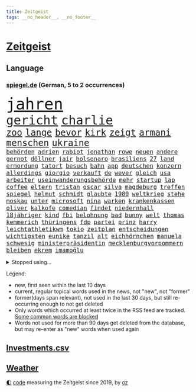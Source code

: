 ```yaml
---
title: Zeitgeist
tags: __no_header__, __no_footer__
---
```


# [Zeitgeist](https://oliz.io/zeitgeist/)

## Language

<h3><a href="https://www.spiegel.de" target="_blank">spiegel.de</a> (German, 5 to 2 occurrences)</h3>
<p style="font-family:monospace">
<span style="font-size:32pt"><a href="news_links.html#jahren" class="current">jahren</a></span>
<br>
<span style="font-size:25pt"><a href="news_links.html#gericht" class="current">gericht</a></span>
<span style="font-size:25pt"><a href="news_links.html#charlie" class="new">charlie</a></span>
<br>
<span style="font-size:18pt"><a href="news_links.html#zoo" class="current">zoo</a></span>
<span style="font-size:18pt"><a href="news_links.html#lange" class="current">lange</a></span>
<span style="font-size:18pt"><a href="news_links.html#bevor" class="current">bevor</a></span>
<span style="font-size:18pt"><a href="news_links.html#kirk" class="new">kirk</a></span>
<span style="font-size:18pt"><a href="news_links.html#zeigt" class="current">zeigt</a></span>
<span style="font-size:18pt"><a href="news_links.html#armani" class="new">armani</a></span>
<span style="font-size:18pt"><a href="news_links.html#menschen" class="current">menschen</a></span>
<span style="font-size:18pt"><a href="news_links.html#ukraine" class="current">ukraine</a></span>
<br>
<span style="font-size:12pt"><a href="news_links.html#behörden" class="current">behörden</a></span>
<span style="font-size:12pt"><a href="news_links.html#adrien" class="new">adrien</a></span>
<span style="font-size:12pt"><a href="news_links.html#rabiot" class="new">rabiot</a></span>
<span style="font-size:12pt"><a href="news_links.html#jonathan" class="current">jonathan</a></span>
<span style="font-size:12pt"><a href="news_links.html#rowe" class="new">rowe</a></span>
<span style="font-size:12pt"><a href="news_links.html#neuen" class="current">neuen</a></span>
<span style="font-size:12pt"><a href="news_links.html#andere" class="current">andere</a></span>
<span style="font-size:12pt"><a href="news_links.html#gernot" class="new">gernot</a></span>
<span style="font-size:12pt"><a href="news_links.html#döllner" class="new">döllner</a></span>
<span style="font-size:12pt"><a href="news_links.html#jair" class="current">jair</a></span>
<span style="font-size:12pt"><a href="news_links.html#bolsonaro" class="current">bolsonaro</a></span>
<span style="font-size:12pt"><a href="news_links.html#brasiliens" class="current">brasiliens</a></span>
<span style="font-size:12pt"><a href="news_links.html#27" class="current">27</a></span>
<span style="font-size:12pt"><a href="news_links.html#land" class="current">land</a></span>
<span style="font-size:12pt"><a href="news_links.html#ermordung" class="current">ermordung</a></span>
<span style="font-size:12pt"><a href="news_links.html#tatort" class="current">tatort</a></span>
<span style="font-size:12pt"><a href="news_links.html#besuch" class="current">besuch</a></span>
<span style="font-size:12pt"><a href="news_links.html#bahn" class="current">bahn</a></span>
<span style="font-size:12pt"><a href="news_links.html#app" class="current">app</a></span>
<span style="font-size:12pt"><a href="news_links.html#deutschen" class="current">deutschen</a></span>
<span style="font-size:12pt"><a href="news_links.html#konzern" class="current">konzern</a></span>
<span style="font-size:12pt"><a href="news_links.html#allerdings" class="current">allerdings</a></span>
<span style="font-size:12pt"><a href="news_links.html#giorgio" class="new">giorgio</a></span>
<span style="font-size:12pt"><a href="news_links.html#verkauft" class="current">verkauft</a></span>
<span style="font-size:12pt"><a href="news_links.html#de" class="current">de</a></span>
<span style="font-size:12pt"><a href="news_links.html#wever" class="new">wever</a></span>
<span style="font-size:12pt"><a href="news_links.html#gleich" class="current">gleich</a></span>
<span style="font-size:12pt"><a href="news_links.html#usa" class="current">usa</a></span>
<span style="font-size:12pt"><a href="news_links.html#arbeiter" class="current">arbeiter</a></span>
<span style="font-size:12pt"><a href="news_links.html#useinwanderungsbehörde" class="current">useinwanderungsbehörde</a></span>
<span style="font-size:12pt"><a href="news_links.html#mehr" class="current">mehr</a></span>
<span style="font-size:12pt"><a href="news_links.html#startup" class="current">startup</a></span>
<span style="font-size:12pt"><a href="news_links.html#lap" class="new">lap</a></span>
<span style="font-size:12pt"><a href="news_links.html#coffee" class="new">coffee</a></span>
<span style="font-size:12pt"><a href="news_links.html#eltern" class="current">eltern</a></span>
<span style="font-size:12pt"><a href="news_links.html#tristan" class="new">tristan</a></span>
<span style="font-size:12pt"><a href="news_links.html#oscar" class="current">oscar</a></span>
<span style="font-size:12pt"><a href="news_links.html#silva" class="current">silva</a></span>
<span style="font-size:12pt"><a href="news_links.html#magdeburg" class="current">magdeburg</a></span>
<span style="font-size:12pt"><a href="news_links.html#treffen" class="current">treffen</a></span>
<span style="font-size:12pt"><a href="news_links.html#spiegel" class="current">spiegel</a></span>
<span style="font-size:12pt"><a href="news_links.html#helmut" class="current">helmut</a></span>
<span style="font-size:12pt"><a href="news_links.html#schmidt" class="current">schmidt</a></span>
<span style="font-size:12pt"><a href="news_links.html#glaubte" class="current">glaubte</a></span>
<span style="font-size:12pt"><a href="news_links.html#1980" class="current">1980</a></span>
<span style="font-size:12pt"><a href="news_links.html#weltkrieg" class="current">weltkrieg</a></span>
<span style="font-size:12pt"><a href="news_links.html#stehe" class="current">stehe</a></span>
<span style="font-size:12pt"><a href="news_links.html#moskau" class="current">moskau</a></span>
<span style="font-size:12pt"><a href="news_links.html#unter" class="current">unter</a></span>
<span style="font-size:12pt"><a href="news_links.html#microsoft" class="current">microsoft</a></span>
<span style="font-size:12pt"><a href="news_links.html#nina" class="current">nina</a></span>
<span style="font-size:12pt"><a href="news_links.html#warken" class="current">warken</a></span>
<span style="font-size:12pt"><a href="news_links.html#krankenkassen" class="current">krankenkassen</a></span>
<span style="font-size:12pt"><a href="news_links.html#oliver" class="current">oliver</a></span>
<span style="font-size:12pt"><a href="news_links.html#kalkofe" class="new">kalkofe</a></span>
<span style="font-size:12pt"><a href="news_links.html#comedian" class="current">comedian</a></span>
<span style="font-size:12pt"><a href="news_links.html#findet" class="current">findet</a></span>
<span style="font-size:12pt"><a href="news_links.html#niedernhall" class="new">niedernhall</a></span>
<span style="font-size:12pt"><a href="news_links.html#18jähriger" class="current">18jähriger</a></span>
<span style="font-size:12pt"><a href="news_links.html#kind" class="current">kind</a></span>
<span style="font-size:12pt"><a href="news_links.html#fbi" class="current">fbi</a></span>
<span style="font-size:12pt"><a href="news_links.html#belohnung" class="current">belohnung</a></span>
<span style="font-size:12pt"><a href="news_links.html#bad" class="current">bad</a></span>
<span style="font-size:12pt"><a href="news_links.html#bunny" class="current">bunny</a></span>
<span style="font-size:12pt"><a href="news_links.html#welt" class="current">welt</a></span>
<span style="font-size:12pt"><a href="news_links.html#thomas" class="current">thomas</a></span>
<span style="font-size:12pt"><a href="news_links.html#kemmerich" class="new">kemmerich</a></span>
<span style="font-size:12pt"><a href="news_links.html#thüringens" class="current">thüringens</a></span>
<span style="font-size:12pt"><a href="news_links.html#fdp" class="current">fdp</a></span>
<span style="font-size:12pt"><a href="news_links.html#partei" class="current">partei</a></span>
<span style="font-size:12pt"><a href="news_links.html#prinz" class="current">prinz</a></span>
<span style="font-size:12pt"><a href="news_links.html#harry" class="current">harry</a></span>
<span style="font-size:12pt"><a href="news_links.html#leichtathletikwm" class="current">leichtathletikwm</a></span>
<span style="font-size:12pt"><a href="news_links.html#tokio" class="current">tokio</a></span>
<span style="font-size:12pt"><a href="news_links.html#zeitplan" class="current">zeitplan</a></span>
<span style="font-size:12pt"><a href="news_links.html#entscheidungen" class="current">entscheidungen</a></span>
<span style="font-size:12pt"><a href="news_links.html#wichtigsten" class="current">wichtigsten</a></span>
<span style="font-size:12pt"><a href="news_links.html#eunike" class="new">eunike</a></span>
<span style="font-size:12pt"><a href="news_links.html#tanzil" class="new">tanzil</a></span>
<span style="font-size:12pt"><a href="news_links.html#alt" class="current">alt</a></span>
<span style="font-size:12pt"><a href="news_links.html#eichhörnchen" class="new">eichhörnchen</a></span>
<span style="font-size:12pt"><a href="news_links.html#manuela" class="current">manuela</a></span>
<span style="font-size:12pt"><a href="news_links.html#schwesig" class="current">schwesig</a></span>
<span style="font-size:12pt"><a href="news_links.html#ministerpräsidentin" class="current">ministerpräsidentin</a></span>
<span style="font-size:12pt"><a href="news_links.html#mecklenburgvorpommern" class="current">mecklenburgvorpommern</a></span>
<span style="font-size:12pt"><a href="news_links.html#bleiben" class="current">bleiben</a></span>
<span style="font-size:12pt"><a href="news_links.html#ekrem" class="current">ekrem</a></span>
<span style="font-size:12pt"><a href="news_links.html#i̇mamoğlu" class="current">i̇mamoğlu</a></span>
</p>
<details>
<summary>Stopped using...</summary>
<p class="former" style="font-size:12pt">
geboren(1785) verfolgen(1785) cristiano(1784) gefährden(1784) ronaldo(1784) entgegen(1783) 2016(1782) rückschlag(1782) verschiebt(1782) anne(1781) dienstag(1781) weltweiten(1781) depressionen(1780) ermöglichen(1780) lust(1780) tödlicher(1780) gemeldet(1779) phase(1779) plus(1779) termin(1779) zusammenhang(1779) behörde(1778) null(1778) weitergeht(1778) aufgerufen(1777) beschluss(1777) bitten(1777) facebook(1777) lebens(1777) lieben(1777) schien(1777) verlegt(1777) englischen(1776) genannt(1776) juden(1776) springt(1776) verteilt(1776) klären(1775) botschaften(1774) mitglied(1774) verbindung(1774) 32(1773) anwälte(1773) meinem(1773) nerven(1773) trafen(1773) auswirkungen(1772) dreimal(1772) eingestellt(1772) super(1772) anteil(1771) bull(1771) see(1771) 2030(1770) eigener(1769) rät(1769) schnellen(1769) sports(1769) oppositionelle(1767) distanziert(1765) bewegen(1764) holocaust(1764) antwort(1763) gekauft(1763) geprägt(1763) treiben(1759) aufhalten(1758) landet(1758) tiefen(1758) wem(1758) hilfen(1755) eigenes(1754) leider(1754) schrecken(1753) verständnis(1752) pleite(1751) journalist(1749) stress(1748) training(1748) provoziert(1744) munition(1743) iranischen(1742) kandidatur(1742) günther(1740) einblicke(1726) blut(1600) übrig(1600) kleidung(1528) ausnahme(1519) erscheint(1486) börsen(1452) gemeinschaft(1450) gehälter(1441) front(1371) unserem(1371) seltene(1362) fördern(1338) weiten(1327) jennifer(1278) terror(1272) beschuss(1264) 34(1258) günstiger(1244) besetzten(1239) erlauben(1235) antisemitische(1223) umstände(1214) schlamm(1205) jugendlicher(1177) partnerin(1150) auseinander(1087) begegnung(1065) umso(1015) staates(1012) mächtige(986) praxis(971) viertagewoche(962) vorstand(958) landwirte(956) islamistischen(945) uefa(927) vermeintliche(927) kollidiert(882) glas(877) wiederwahl(874) urlauber(856) trikot(845) gelände(829) sizilien(809) sächsischen(809) drastische(807) festgestellt(800) pass(776) nahostkonflikt(774) 36(773) nächster(757) kranke(749) torwart(749) ausnahmezustand(742) kandidiert(737) knie(732) 24jährige(730) rechtsextremisten(729) momente(725) miliz(714) verspottet(711) oppositionspolitiker(706) demokratischen(704) boeing(703) verfolgte(699) raumstation(692) veröffentlichung(689) 22jährige(688) version(688) beschuldigt(687) aufruhr(686) besetzung(686) demonstration(665) wild(658) aufwand(645) franzose(642) indischen(626) abgeordneter(620) umstrittenes(620) dorthin(615) historischer(614) iss(608) finanziellen(605) teamkollegen(602) audi(590) firmenchef(590) le(588) minus(579) rettete(568) hummels(566) abgewiesen(564) erleichtert(560) zurückziehen(560) verzögern(554) wütet(543) freut(541) rheinmetall(537) stammen(537) planung(536) stewart(535) outfits(532) überlassen(531) schülerinnen(529) klettert(527) fehlern(526) noah(506) größtes(505) escooter(503) bräuchte(499) instanz(499) versuchter(493) flog(491) figuren(490) weber(487) verspielt(485) freunden(479) beweist(475) ignorieren(462) palästinensern(462) schütze(462) s(461) france(460) beschließen(459) steven(450) allmählich(449) 200000(448) verwaltungsgericht(443) herum(439) co₂ausstoß(435) /(433) smith(431) urteile(431) zeug(431) extremen(427) eingebrochen(425) westküste(425) bewahrt(421) beschert(414) zeichnen(414) glaube(412) anruf(411) saskia(409) auszugeben(407) gesichert(404) inlandsgeheimdienst(398) untergang(394) abbrechen(393) drehen(392) klimakonferenz(390) northvolt(389) yoga(387) konkret(386) britin(385) versammeln(383) aktionäre(382) scheiterten(379) anhaltende(372) verbannt(368) ifoinstituts(365) weitermachen(363) khan(361) unterbringung(358) bauarbeiten(357) cem(356) özdemir(356) biografie(355) nutzerinnen(354) organisierte(353) festgehalten(343) alex(342) anzahl(341) leipziger(341) 71(340) bastelt(340) zwang(336) 2500(335) härteren(335) hof(333) königreich(327) ursprung(327) bka(325) unbeeindruckt(325) combs(322) diddy(322) sean(322) anzeigen(321) brett(320) kern(316) klubwm(316) veranstaltungen(314) vorsorglich(314) aktueller(313) stromausfälle(311) vorstellungen(311) stanley(310) aufrüstung(309) zunehmende(307) maler(306) exporte(302) qualifiziert(302) ultimatum(301) mitgeteilt(297) spdfraktionschef(297) gefährdung(296) mittagessen(296) odessa(296) unterschiedlichen(296) jake(291) überzieht(290) überfallen(287) exchef(285) ruhen(284) sexismus(284) hingerichtet(282) queeren(281) winden(280) fraktionschef(279) cdupolitikerin(276) pompeji(273) trotzt(273) verständigt(271) scharfer(269) südkoreas(269) 97(267) versus(265) übergeben(264) französin(261) ed(260) sheeran(260) vorläufig(258) alleingang(257) steuer(255) verließen(254) netflixserie(253) medizinischen(252) graf(251) steffi(251) verzicht(251) rückkehrer(249) skurrile(249) internationaler(248) spurensuche(248) südwesten(248) zündet(246) affront(245) nasa(245) schattenflotte(243) schülern(240) erwartete(239) winzige(238) gebühr(236) schmuggel(236) abgeschlossen(234) beliebtes(234) empfehlen(234) solch(234) überstehen(234) unabhängiger(233) selbstkritik(232) batteriehersteller(231) bewertung(231) re(228) rereportage(228) schönheit(228) führerschein(227) gold(227) mail(227) konstruktiv(225) promille(223) londons(222) tauchen(222) malen(221) privat(221) massiver(220) zuhause(220) bedauert(219) hafenstadt(218) spiegelleser(218) atomkraftwerk(217) getrennte(216) jene(216) bauch(215) besseres(215) kälte(215) firewall(213) gift(212) taxi(210) einzuschränken(209) fußgänger(209) gemüse(209) interviews(208) ruhm(208) außenhandel(206) dazwischen(206) weltspitze(206) premiere(200) wohnmobil(200) abschieben(199) rückgängig(199) aschaffenburg(198) transparenz(196) bargeld(195) nähern(192) auszuschließen(191) bonus(191) zugenommen(189) berlinerin(188) erden(187) niedrigere(184) witkoff(184) abitur(183) aufruf(183) ausschluss(183) oper(183) kulturstaatsminister(182) aufgegeben(181) gazakonflikt(181) benutzt(180) karlheinz(180) osbourne(180) ozzy(180) tiefsten(180) milliardeninvestitionen(179) trophäe(179) absitzen(178) roland(178) grok(175) beherrschen(174) demokratischer(172) hamm(172) mexikanischen(172) steuergeld(172) engagieren(171) gedachten(171) händen(171) küstenwache(171) vorantreiben(171) bröckelt(170) taktik(170) verbinden(170) kollaps(169) vernichten(169) reichsbürgergruppe(168) 25jähriger(167) slogan(167) wahlkreis(167) gerichtet(165) britisches(164) krachte(164) überzahl(163) just(162) jünger(162) extennisstar(161) galatasaray(161) repräsentative(161) dreist(160) ron(160) 24jährigen(159) internes(159) pokalfinale(159) benannt(158) nutzten(158) geht’s(157) grausame(157) inspirieren(157) kretschmann(157) ukrainern(157) winfried(157) 56(156) wortgefecht(156) kriegsgebiet(155) miguel(155) teufel(155) beschlossene(154) scham(154) amazonasgebiet(153) wahrzeichen(153) wertlos(152) geldern(151) geplantes(151) bestellen(150) gynäkologe(149) heldin(149) woidke(149) zielt(149) angezündet(148) drohnenattacke(148) einseitiges(148) gefüllt(148) hurra(148) ökologischen(148) beugen(147) chatbots(147) liberaler(147) wels(147) fähig(146) johansson(146) marinemanöver(146) scarlett(146) stürme(146) 61(144) brasilianische(144) einschränkung(144) wirtschaftlicher(144) zollstreits(143) amtsvorgänger(142) unerlaubt(142) vorlesen(142) chan(141) einschränken(141) schimmel(141) verkürzen(141) weitreichenden(140) begehrten(139) jurist(139) kalender(138) kampfhandlungen(138) bernie(137) clooney(137) feministin(137) rief(137) kiefer(135) spontan(134) stich(134) tourismus(134) seltenheit(133) verunsichern(133) reinigen(132) terrorverdacht(132) fitzek(131) arminia(130) geheim(130) prognose(130) wolfram(130) erwerb(129) nationalspielerinnen(129) wassersparen(129) airbus(128) frustriert(128) funktion(128) lies(128) präsidentschaftskandidat(128) satellitenbilder(128) vorfeld(128) anja(127) auftragsbücher(127) kalifornische(127) mls(127) weiterspielen(127) irreführende(126) street(126) wirtschaftsvertreter(126) coman(125) enormen(125) thiel(125) unruhen(125) auftauchen(124) gedächtnis(124) kleinem(124) rüstungsgüter(124) varianten(124) beruhigen(123) bewährungsstrafen(123) graffiti(123) vereinbarte(121) ambitionierten(120) sonntagmorgen(120) messe(119) turniere(119) abgelöst(118) feier(118) kathedrale(118) wall(118) arbeite(117) digitalministerium(117) geeignet(117) beantragen(116) handelsverband(116) yair(116) barça(115) exporteure(115) cochef(114) magath(114) tabletten(114) atombombenabwurf(113) batterien(113) hiroshima(113) slogans(113) audretsch(112) großmutter(112) jobcenter(112) katholiken(112) portion(112) testet(112) 1998(111) eingehandelt(111) kläger(111) fußballerin(110) betrunken(109) gerichtshofs(109) gewohnheit(109) journal(109) victoria(109) 400000(108) amal(108) herstellen(108) spendet(108) terroranschlag(108) unterfangen(108) zugeschlagen(108) einziger(107) kategorisch(107) routen(107) südamerika(107) benehmen(106) don(106) selfie(106) territoriale(106) verbünden(106) verstört(106) waldbrandes(106) 135(105) ankündigung(105) deep(105) jenna(105) ortega(105) woelki(105) csd(104) köpfe(104) schulsystem(104) schwarzer(104) wednesday(104) anscheinend(103) ansturm(103) blitz(103) kleidungsstück(103) kletterte(103) mythen(103) renten(103) bestände(102) parteigelder(102) anrufer(101) bell(101) sommerpause(101) weimer(101) annkatrin(100) femizid(100) vi(99) meistertitel(98) passagieren(98) anlage(97) erlag(97) grillen(97) netzwerken(97) oppositionsführer(97) setzten(97) aufgebaut(96) summer(96) tiergarten(95) duo(94) gefürchteten(94) worklifebalance(94) buffett(93) plagegeister(93) vermüllte(93) warren(93) 25jährige(92) mieter(92) party(92) regelung(92) regenbogenflagge(92) gravierenden(91) nächtlichen(91) sonnencreme(91) stufen(91) anziehen(90) beobachtungen(90) kichips(90) verschwörungstheorien(90) wildberger(90) entkommen(89) internetzugang(89) sponsoring(89) tagelange(89) ungesund(89) lehrerverband(88) seele(88) wenigsten(88) afrikanerin(87) erstickt(87) mossad(87) vorgaben(87) chatgptanbieter(86) cnn(86) interessant(86) mitgründer(86) recycling(86) spielflächen(86) bronzestatue(85) feierlichen(85) nationaltorwart(85) schaue(85) spaghetti(85) cohen(84) geschlechterrollen(84) grausamkeit(84) inácio(84) luiz(84) lula(84) rasant(84) schadensbegrenzung(84) schufteten(84) städtetrip(84) unvereinbarkeitsbeschluss(84) atombomben(83) freigibt(83) gedruckt(83) millionär(83) musikvideo(83) mützenich(83) priester(83) robotaxis(83) tropischer(83) abstecher(82) batteriezellhersteller(82) easyjet(82) floridas(82) hilfsgüter(82) jim(82) picasso(82) populär(82) rissen(82) skulptur(82) apparat(81) digitalminister(81) erfolgsgeschichten(81) hsvpräsident(81) more(81) prideparade(81) schleppte(81) steine(81) anwältin(80) emobilität(80) stiften(80) texten(80) vegetarische(80) energiekosten(79) gegessen(79) marcandré(79) stegen(79) ter(79) weltuntergang(79) erwürgt(78) formel1rennen(78) labourregierung(78) landeskriminalamt(78) mittelalterliche(78) rupert(78) zehnjährigen(78) arbeitsumfeld(77) aushandeln(77) erläutert(77) fronten(77) ideologisch(77) katastrophen(77) optimistischer(77) prosor(77) saudis(77) virtuellen(77) volksfest(77) gerissen(76) handelskonflikte(76) lapid(76) massentourismus(76) sportlern(76) zwecke(76) gesamtsieg(75) jet(75) mauritius(75) verursachte(75) widmet(75) 2002(74) geologe(74) life(74) little(74) terry(74) toxisches(74) exportstopp(73) primaten(73) schwerfällt(73) schwingt(73) sicheren(73) therapeutin(73) championsleaguesieger(72) fies(72) flugzeugbauer(72) heilbronn(72) kurzschluss(72) mboko(72) unzureichend(72) 182(71) aufgestaut(71) christi(71) entkriminalisierung(71) fußballtransferticker(71) lehre(71) mobilfunkempfang(71) proben(71) registrierte(71) südamerikanische(71) verpuffung(71) yorks(71) dammbruch(70) kreise(70) punktsieg(70) queer(70) rekordzahl(70) williamson(70) zwanzig(70) dummen(69) lehnte(69) nannten(69) anstehendes(68) schutt(68) außenseiterin(67) gegenzug(67) hilflosigkeit(67) klarkommen(67) like(67) marina(67) mitmenschen(67) seitz(67) that(67) unterschätzte(67) badenwürttembergs(66) brüchig(66) bundestagsabgeordnete(66) championsleaguetitel(66) fabriken(66) signalisieren(66) tigerbabys(66) unterhalt(66) ökosystem(66) aberkennung(65) bedürfnisse(65) cameron(65) ferienanlage(65) hochstaplerin(65) litauische(65) nase(65) uribe(65) canberra(64) klagende(64) spieletipps(64) torpedieren(64) verschrecken(64) abschlussbericht(63) achtziger(63) befasst(63) eventuell(63) gebüsch(63) gesperrten(63) kippen(63) ‒(63) bestsellerautor(62) defizite(62) lilly(62) prinzip(62) schlimmeres(62) errechnet(61) kakadus(61) militärhilfe(61) pablo(61) sozialleistungen(61) crewmitglieder(60) drohende(60) erpressung(60) brust(59) geliebtes(59) kalt(59) schrieben(59) sicherheitslage(59) atombombe(58) herzlich(58) insekten(58) leroy(58) sané(58) strand(58) energiebedarf(57) filmcharaktere(57) nashörner(57) quadratmeter(57) verdrängt(57) wiederholte(57) ächzen(57) kelly(56) norbert(56) tyrannosaurus(56) verschleppten(56) 39(55) alisha(55) befassen(55) hochbegabte(55) lehmann(55) socialmediaverbot(55) automobilindustrie(54) steuerprüfungen(54) atomwissenschaftler(53) befrieden(53) biontech(53) erschütterte(53) heruntergefahren(53) montreal(53) patriarchat(53) ressort(53) vernünftig(53) entsprechend(52) haseloff(52) nuklearanlage(52) tägliche(52) verarbeitung(52) weltreise(52) zerteilt(52) best(51) cduabgeordnete(51) norwegischen(51) regionalzug(51) springerstiefel(51) ausnahmespieler(50) betrügerische(50) beweise(50) hobbit(50) importen(50) kindesentführung(50) todesfällen(50) basketballerin(49) beansprucht(49) beeindruckenden(49) fahrschule(49) verheerend(49) öldepot(49) ausstrahlen(48) capri(48) grüner(48) insolventen(48) kilometern(48) selbstbewusster(48) chen(47) parker(47) soße(47) stromschlag(47) erfurt(46) fußballstar(46) gefundenen(46) konzertbesucher(46) wirtschaftswachstum(46) lauten(45) abgebrannt(44) bombenangriff(44) deutschpolnischen(44) mitfahren(44) nachzahlungen(44) packendes(44) wesentlichen(44) bemühen(43) berichteten(43) gerichten(43) improvisierten(43) kulturelle(43) schieflage(43) zentralafrikanische(43) akw(42) aussprechen(42) chrupalla(42) izmir(42) seetang(42) sommerliche(42) tennisturnier(42) zügen(42) ökosysteme(42) heimlicher(41) impfungen(41) verschwendet(41) wiedergeburt(41) wählergruppen(41) dates(40) dorsten(40) giulia(40) gwinn(40) lebensbedrohlich(40) privatjets(40) waffensystemen(40) ärztlich(40) chefarzt(39) hitzebeschwerden(39) interpretiert(39) köhler(39) musikfestivals(39) provokanten(39) ware(39) afdchef(38) angehoben(38) anzeichen(38) grauen(38) kreislaufprobleme(38) mahlzeiten(38) rakers(38) sachsenanhalts(38) verwirklichen(38) angstschweiß(37) antiisraelische(37) erpresst(37) gesellschaftliche(37) nächtlichem(37) 3i/atlas(36) abschiebegefängnis(36) erzbistum(36) gedanke(36) geschworene(36) gittens(36) offenlegung(36) sonnensystem(36) toll(36) buenos(35) eigenschaft(35) export(35) meisterschaften(35) relevante(35) schwitzen(35) teiler(35) ussängerin(35) vernünftige(35) wahrhaben(35) weltranglistenerste(35) guttut(34) intime(34) alarmieren(33) aufwendige(33) bildschirme(33) bootsausflug(33) einiger(33) gendersprache(33) jubiläum(33) jva(33) nordwesten(33) rettungsversuch(33) sacken(33) transfernews(33) verstoße(33) verwüstung(33) friedensnobelpreis(32) pendler(32) rivalen(32) schulferien(32) verfasst(32) ac/dc(31) bergretter(31) ergebnissen(31) gelben(31) jahrhunderten(31) judith(31) mel(31) profitierte(31) rabatten(31) schulkinder(31) ungewöhnlicher(31) winzig(31) angeschlagenen(30) frauke(30) gefährlichste(30) machtverlust(30) zehntel(30) flop(29) hathaway(29) kartelle(29) leichten(29) präsidentengattin(29) symbolisch(29) sympathie(29) südküste(29) taufen(29) entwaffnung(28) erliegen(28) gäbe(28) lenkt(28) propagandavideos(28) reiseziel(28) zehnmal(28) abschreckung(27) einsätze(27) escooterunfall(27) gesetzesvorhaben(27) staatsanwaltschaften(27) wasserqualität(27) währung(27) zurücktreten(27) cas(26) eingeplant(26) geschmack(26) jane(26) lyles(26) rivalin(26) sexualstraftäters(26) umstimmen(26) wen(26) ekitiké(25) gap(25) labubus(25) neckar(25) bo(24) brady(24) cherry(24) dolomiten(24) gelbe(24) gelegenheitsjobs(24) monica(24) superman(24) verbreiteten(24) breitete(23) exklusive(23) geboten(23) gedauert(23) interstellaren(23) kaufpreise(23) kometen(23) ludwig(23) miller(23) nora(23) schwimmwm(23) spitzensport(23) überzeugungsarbeit(23) berichterstattung(22) durchschnittlich(22) olympischen(22) passenden(22) verhärtet(22) übereinstimmenden(22) berger(21) cain(21) date(21) dean(21) schmetterlinge(21) bestes(20) bosch(20) darbietung(20) nachbarstaaten(20) ständigen(20) unbequem(20) 7000(19) allerletzten(19) clown(19) epsteinakten(19) landwirtschaftsministeriums(19) lieferando(19) liter(19) staatsanwältin(19) epsteinaffäre(18) ghislaine(18) gleitschirmflug(18) islamistischer(18) maxwell(18) peterording(18) sankt(18) autonomes(17) colbert(17) jemals(17) porto(17) tatsächlich …(17) antikorruptionsbehörden(16) bosbach(16) dreißig(16) kritikers(16) vertrieben(16) angepriesen(15) einigt(15) fanatischer(15) nass(15) ausgestiegen(14) murdoch(14) pöbeleien(14) zurückgezahlt(14) aufrichtig(13) bergrettung(13) bußgeldbescheide(13) kadaver(13) naturschutzbund(13) sofortigen(13) arbeitslose(12) bundespräsidentin(12) fossil(12) verzögerten(12) vierköpfige(12) wahldebakel(12) 4000(11) abwurf(11) aushungerung(11) katastrophalen(11) mitleidenschaft(11) palantir(11) passion(11) polizeisoftware(11) schwache(11) unsinn(11) waffenexporten(11)
</p>
</details>
<p>Legend:
<ul>
<li><span class="new">new</span>, first seen within the last 10 days</li>
<li><span class="current">current</span>, regular topical words used in the news, not "new", not "former"</li>
<li><span class="former">former(days span relevant)</span>, not used in the last 30 days, but still re-occurring enough to not get deleted</li>
<li>Only words which occurred at least twice in the RSS feed are tracked. <a href="language/filters.py">Some common words are blocked</a></li>
<li>Words not used for more than 90 days get deleted from the database, but may re-enter as "new" words when used again</li>
</ul>
</p>

## [Investments](investments.html)[.csv](investments.csv)

## [Weather](weather.html)

<footer>
<a href="javascript:toggleTheme()" class="nav">🌓</a>
<a href="https://github.com/ooz/zeitgeist">code</a> measuring the Zeitgeist since 2019, by <a href="https://oliz.io">oz</a>
</footer>
